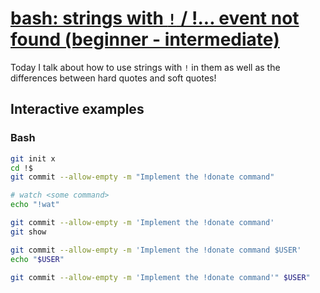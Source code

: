 # [bash: strings with `!` / !... event not found (beginner - intermediate)](https://youtu.be/VkRjT3UBiLk)

Today I talk about how to use strings with `!` in them as well as the differences between hard quotes and soft quotes!

## Interactive examples

### Bash

```bash
git init x
cd !$
git commit --allow-empty -m "Implement the !donate command"

# watch <some command>
echo "!wat"

git commit --allow-empty -m 'Implement the !donate command'
git show

git commit --allow-empty -m 'Implement the !donate command $USER'
echo "$USER"

git commit --allow-empty -m 'Implement the !donate command'" $USER"
```

